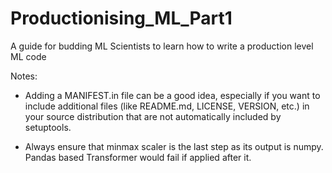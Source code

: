 # Productionising_ML_Part1
A guide for budding ML Scientists to learn how to write a production level ML code

Notes:

* Adding a MANIFEST.in file can be a good idea, especially if you want to include additional files (like README.md, LICENSE, VERSION, etc.) in your source distribution that are not automatically included by setuptools.

* Always ensure that minmax scaler is the last step as its output is numpy. Pandas based Transformer would fail if applied after it.